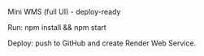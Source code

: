 Mini WMS (full UI) - deploy-ready

Run: npm install && npm start

Deploy: push to GitHub and create Render Web Service.
